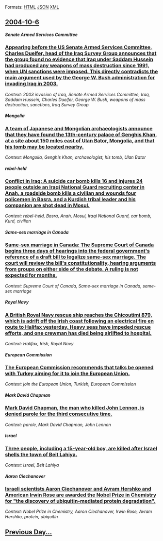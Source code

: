 
Formats: [HTML](2004/10/6/index.html)  [JSON](2004/10/6/index.json)  [XML](2004/10/6/index.xml)  

## [2004-10-6](/news/2004/10/6/index.md)

##### Senate Armed Services Committee
### [ Appearing before the US Senate Armed Services Committee, Charles Duelfer, head of the Iraq Survey Group announces that the group found no evidence that Iraq under Saddam Hussein had produced any weapons of mass destruction since 1991, when UN sanctions were imposed. This directly contradicts the main argument used by the George W. Bush administration for invading Iraq in 2003. ](/news/2004/10/6/appearing-before-the-us-senate-armed-services-committee-charles-duelfer-head-of-the-iraq-survey-group-announces-that-the-group-found-no-e.md)
_Context: 2003 invasion of Iraq, Senate Armed Services Committee, Iraq, Saddam Hussein, Charles Duelfer, George W. Bush, weapons of mass destruction, sanctions, Iraq Survey Group_

##### Mongolia
### [ A team of Japanese and Mongolian archaeologists announce that they have found the 13th-century palace of Genghis Khan, at a site about 150 miles east of Ulan Bator, Mongolia, and that his tomb may be located nearby. ](/news/2004/10/6/a-team-of-japanese-and-mongolian-archaeologists-announce-that-they-have-found-the-13th-century-palace-of-genghis-khan-at-a-site-about-150.md)
_Context: Mongolia, Genghis Khan, archaeologist, his tomb, Ulan Bator_

##### rebel-held
### [ Conflict in Iraq: A suicide car bomb kills 16 and injures 24 people outside an Iraqi National Guard recruiting center in Anah, a roadside bomb kills a civilian and wounds four policemen in Basra, and a Kurdish tribal leader and his companion are shot dead in Mosul. ](/news/2004/10/6/conflict-in-iraq-a-suicide-car-bomb-kills-16-and-injures-24-people-outside-an-iraqi-national-guard-recruiting-center-in-anah-a-roadside-b.md)
_Context: rebel-held, Basra, Anah, Mosul, Iraqi National Guard, car bomb, Kurd, civilian_

##### Same-sex marriage in Canada
### [ Same-sex marriage in Canada: The Supreme Court of Canada begins three days of hearings into the federal government's reference of a draft bill to legalize same-sex marriage. The court will review the bill's constitutionality, hearing arguments from groups on either side of the debate. A ruling is not expected for months. ](/news/2004/10/6/same-sex-marriage-in-canada-the-supreme-court-of-canada-begins-three-days-of-hearings-into-the-federal-government-s-reference-of-a-draft-b.md)
_Context: Supreme Court of Canada, Same-sex marriage in Canada, same-sex marriage_

##### Royal Navy
### [ A British Royal Navy rescue ship reaches the Chicoutimi 879, which is adrift off the Irish coast following an electrical fire en route to Halifax yesterday. Heavy seas have impeded rescue efforts, and one crewman has died being airlifted to hospital. ](/news/2004/10/6/a-british-royal-navy-rescue-ship-reaches-the-chicoutimi-879-which-is-adrift-off-the-irish-coast-following-an-electrical-fire-en-route-to-h.md)
_Context: Halifax, Irish, Royal Navy_

##### European Commission
### [ The European Commission recommends that talks be opened with Turkey aiming for it to join the European Union. ](/news/2004/10/6/the-european-commission-recommends-that-talks-be-opened-with-turkey-aiming-for-it-to-join-the-european-union.md)
_Context: join the European Union, Turkish, European Commission_

##### Mark David Chapman
### [ Mark David Chapman, the man who killed John Lennon, is denied parole for the third consecutive time. ](/news/2004/10/6/mark-david-chapman-the-man-who-killed-john-lennon-is-denied-parole-for-the-third-consecutive-time.md)
_Context: parole, Mark David Chapman, John Lennon_

##### Israel
### [ Three people, including a 15-year-old boy, are killed after Israel shells the town of Beit Lahiya. ](/news/2004/10/6/three-people-including-a-15-year-old-boy-are-killed-after-israel-shells-the-town-of-beit-lahiya.md)
_Context: Israel, Beit Lahiya_

##### Aaron Ciechanover
### [ Israeli scientists Aaron Ciechanover and Avram Hershko and American Irwin Rose are awarded the Nobel Prize in Chemistry for "the discovery of ubiquitin-mediated protein degradation". ](/news/2004/10/6/israeli-scientists-aaron-ciechanover-and-avram-hershko-and-american-irwin-rose-are-awarded-the-nobel-prize-in-chemistry-for-the-discovery.md)
_Context: Nobel Prize in Chemistry, Aaron Ciechanover, Irwin Rose, Avram Hershko, protein, ubiquitin_

## [Previous Day...](/news/2004/10/5/index.md)

